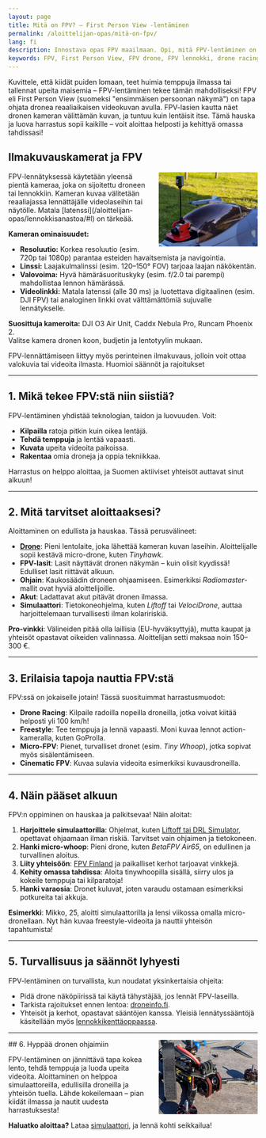 ```yaml
---
layout: page
title: Mitä on FPV? – First Person View -lentäminen
permalink: /aloittelijan-opas/mitä-on-fpv/
lang: fi
description: Innostava opas FPV maailmaan. Opi, mitä FPV-lentäminen on, miten pääset alkuun, mitä harrastusmuotoja on (racing, freestyle, cinematic) 
keywords: FPV, First Person View, FPV drone, FPV lennokki, drone racing, freestyle drone, cinematic FPV, micro drone, Tiny Whoop, FPV lasit, FPV simulaattori, FPV aloittaminen, FPV Suomi
---
```


Kuvittele, että kiidät puiden lomaan, teet huimia temppuja ilmassa tai tallennat upeita maisemia – FPV-lentäminen tekee tämän mahdolliseksi! FPV eli First Person View (suomeksi "ensimmäisen persoonan näkymä") on tapa ohjata dronea reaaliaikaisen videokuvan avulla. FPV-lasien kautta näet dronen kameran välittämän kuvan, ja tuntuu kuin lentäisit itse. Tämä hauska ja luova harrastus sopii kaikille – voit aloittaa helposti ja kehittyä omassa tahdissasi!

## Ilmakuvauskamerat ja FPV

<a href="/images/lennokkikuvia/FPV%20lennokki.jpg">
    <img src="/images/fpv-lennokki-pieni.png" alt="FPV-lennokki" style="float: right; width: 200px; margin-left: 15px;" />
</a>
FPV-lennätyksessä käytetään yleensä pientä kameraa, joka on sijoitettu droneen tai lennokkiin. Kameran kuvaa välitetään reaaliajassa lennättäjälle videolaseihin tai näytölle. Matala [latenssi](/aloittelijan-opas/lennokkisanastoa/#l) on tärkeää.

**Kameran ominaisuudet:**

- **Resoluutio:** Korkea resoluutio (esim. 720p tai 1080p) parantaa esteiden havaitsemista ja navigointia.
- **Linssi:** Laajakulmalinssi (esim. 120–150° FOV) tarjoaa laajan näkökentän.
- **Valovoima:** Hyvä hämäräsuorituskyky (esim. f/2.0 tai parempi) mahdollistaa lennon hämärässä.
- **Videolinkki:** Matala latenssi (alle 30 ms) ja luotettava digitaalinen (esim. DJI FPV) tai analoginen linkki ovat välttämättömiä sujuvalle lennätykselle.

**Suosittuja kameroita:** DJI O3 Air Unit, Caddx Nebula Pro, Runcam Phoenix 2.  
Valitse kamera dronen koon, budjetin ja lentotyylin mukaan.

FPV-lennättämiseen liittyy myös perinteinen ilmakuvaus, jolloin voit ottaa valokuvia tai videoita ilmasta. Huomioi säännöt ja rajoitukset

---

## 1. Mikä tekee FPV:stä niin siistiä?

FPV-lentäminen yhdistää teknologian, taidon ja luovuuden. Voit:

- **Kilpailla** ratoja pitkin kuin oikea lentäjä.
- **Tehdä temppuja** ja lentää vapaasti.
- **Kuvata** upeita videoita paikoissa.
- **Rakentaa** omia droneja ja oppia tekniikkaa.

Harrastus on helppo aloittaa, ja Suomen aktiiviset yhteisöt auttavat sinut alkuun!

---

## 2. Mitä tarvitset aloittaaksesi?

Aloittaminen on edullista ja hauskaa. Tässä perusvälineet:

- [**Drone**](/aloittelijan-opas/lennokkityypit/#multikopterit-dronet): Pieni lentolaite, joka lähettää kameran kuvan laseihin. Aloittelijalle sopii kestävä micro-drone, kuten *Tinyhawk*.
- **FPV-lasit**: Lasit näyttävät dronen näkymän – kuin olisit kyydissä! Edulliset lasit riittävät alkuun.
- **Ohjain**: Kaukosäädin droneen ohjaamiseen. Esimerkiksi *Radiomaster*-mallit ovat hyviä aloittelijoille.
- **Akut**: Ladattavat akut pitävät dronen ilmassa.
- **Simulaattori**: Tietokoneohjelma, kuten *Liftoff* tai *VelociDrone*, auttaa harjoittelemaan turvallisesti ilman kolaririskiä.

**Pro-vinkki**: Välineiden pitää olla laillisia (EU-hyväksyttyjä), mutta kaupat ja yhteisöt opastavat oikeiden valinnassa. Aloittelijan setti maksaa noin 150–300 €.

---

## 3. Erilaisia tapoja nauttia FPV:stä

FPV:ssä on jokaiselle jotain! Tässä suosituimmat harrastusmuodot:

- **Drone Racing**: Kilpaile radoilla nopeilla droneilla, jotka voivat kiitää helposti yli 100 km/h!
- **Freestyle**: Tee temppuja ja lennä vapaasti. Moni kuvaa lennot action-kameralla, kuten GoProlla.
- **Micro-FPV**: Pienet, turvalliset dronet (esim. *Tiny Whoop*), jotka sopivat myös sisälentämiseen.
- **Cinematic FPV**: Kuvaa sulavia videoita esimerkiksi kuvausdroneilla.

---

## 4. Näin pääset alkuun

FPV:n oppiminen on hauskaa ja palkitsevaa! Näin aloitat:

1. **Harjoittele simulaattorilla**: Ohjelmat, kuten [Liftoff tai DRL Simulator](/aloittelijan-opas/lennokkisimulaattorit/#2-simulaattorien-vertailu), opettavat ohjaamaan ilman riskiä. Tarvitset vain ohjaimen ja tietokoneen.
2. **Hanki micro-whoop**: Pieni drone, kuten *BetaFPV Air65*, on edullinen ja turvallinen aloitus.
3. **Liity yhteisöön**: [FPV Finland](https://fpvfinland.fi) ja paikalliset kerhot tarjoavat vinkkejä.
4. **Kehity omassa tahdissa**: Aloita tinywhoopilla sisällä, siirry ulos ja kokeile temppuja tai kilparatoja!
5. **Hanki varaosia**: Dronet kuluvat, joten varaudu ostamaan esimerkiksi potkureita tai akkuja.

**Esimerkki**: Mikko, 25, aloitti simulaattorilla ja lensi viikossa omalla micro-dronellaan. Nyt hän kuvaa freestyle-videoita ja nauttii yhteisön tapahtumista!

---

## 5. Turvallisuus ja säännöt lyhyesti

FPV-lentäminen on turvallista, kun noudatat yksinkertaisia ohjeita:

- Pidä drone näköpiirissä tai käytä tähystäjää, jos lennät FPV-laseilla.
- Tarkista rajoitukset ennen lentoa: [droneinfo.fi](https://www.droneinfo.fi).
- Yhteisöt ja kerhot, opastavat sääntöjen kanssa. Yleisiä lennätyssääntöjä käsitellään myös [lennokkikenttäoppaassa](/aloittelijan-opas/lennokkikentat-aloittelijalle/#lennätysluvat-ja-määräykset).

---
<a href="/images/FPV-drone.jpg">
    <img src="/images/fpv-drone-pieni.jpg" alt="FPV-drone" style="float: right; width: 200px; margin-left: 15px;" />
</a>
## 6. Hyppää dronen ohjaimiin  

FPV-lentäminen on jännittävä tapa kokea lento, tehdä temppuja ja luoda upeita videoita. Aloittaminen on helppoa simulaattoreilla, edullisilla droneilla ja yhteisön tuella. Lähde kokeilemaan – pian kiidät ilmassa ja nautit uudesta harrastuksesta!

**Haluatko aloittaa?** Lataa [simulaattori](/aloittelijan-opas/lennokkisimulaattorit/), ja lennä kohti seikkailua!
